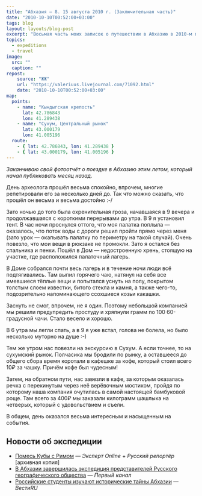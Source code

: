 ```yaml
---
title: "Абхазия — 8. 15 августа 2010 г. (Заключительная часть)"
date: "2010-10-10T00:52:00+03:00"
tags: blog
layout: layouts/blog-post
excerpt: "Восьмая часть моих записок о путешествии в Абхазию в 2010-м году и жизни нашей археологической экспедиции."
topics:
  - expeditions
  - travel
image:
  src: ""
  caption: ""
repost:
    source: "ЖЖ"
    url: "https://valeriuus.livejournal.com/71092.html"
    date: "2010-10-10T00:52:00+03:00"
map:
  points:
    - name: "Кындыгская крепость"
      lat: 42.786843
      lon: 41.289438
    - name: "Сухум, Центральный рынок"
      lat: 43.000179
      lon: 41.005196
  route:
    - { lat: 42.786843, lon: 41.289438 }
    - { lat: 43.000179, lon: 41.005196 }
---
```


*Заканчиваю свой фотоотчёт о поездке в Абхазию этим летом, который начал публиковать месяц назад.*

День археолога прошёл весьма спокойно, впрочем, многие репетировали его за несколько дней до. Так что можно сказать, что прошёл он весьма и весьма достойно :-/  
  
Зато ночью до того была охренительная гроза, начавшаяся в 9 вечера и продолжавшаяся с короткими перерывами до утра. В 9 я установил тент. В час ночи проснулся оттого, что моя палатка поплыла — оказалось, что поток воды с дороги решил пройти прямо через меня (зато урок — окапывать палатку по периметру на такой случай). Очень повезло, что мои вещи в рюкзаке не промокли. Зато я остался без спальника и пенки. Пошёл в Дом — недостроенную хрень, стоящую на участке, где расположился палаточный лагерь.

В Доме собрался почти весь лагерь и в течение ночи люди всё подтягивались. Там выпил горячего чаю, натянул на себя все имевшиеся тёплые вещи и попытался уснуть на полу, покрытом толстым слоем известки, битого стекла и камня, а также чего-то, подозрительно напоминающего ссохшиеся козьи какашки.  

Заснуть не смог, впрочем, не я один. Поэтому небольшой компанией мы решили предупредить простуду и хряпнули грамм по 100 60-градусной чачи. Стало весело и хорошо.

В 6 утра мы легли спать, а в 9 я уже встал, голова не болела, но было несколько муторно на душе :-)  
  
Тем же утром нас повезли на экскурсию в Сухум. А если точнее, то на сухумский рынок. Полчасика мы бродили по рынку, а оставшееся до общего сбора время коротали в кафешке за кофе, который стоил всего 10₽ за чашку. Причём кофе был чудесным!

Затем, на обратном пути, нас завезли в кафе, за которым оказалась речка с перекинутым через неё верёвочным мостиком, пройдя по которому наша компания очутилась в самой настоящей бамбуковой роще. Там всего за 400₽ мы заказали килограмм шашлыка на четверых, который с удовольствием и съели.

В общем, день оказался весьма интересным и насыщенным на события.

## Новости об экспедиции

- [Помесь Кубы с Римом](https://web.archive.org/web/20200919022543/https://expert.ru/russian_reporter/2010/35/arheologi/) — <cite>Эксперт Online</cite> + <cite>Русский репортёр</cite> [архивная копия]
- [В Абхазии завершилась экспедиция представителей Русского географического общества](https://www.1tv.ru/news/2010-08-22/142848-v_abhazii_zavershilas_ekspeditsiya_predstaviteley_russkogo_geograficheskogo_obschestva) — <cite>Первый канал</cite>
- [Российские студенты изучают исторические тайны Абхазии](https://www.vesti.ru/article/2053469) — <cite>ВестиRU</cite>
